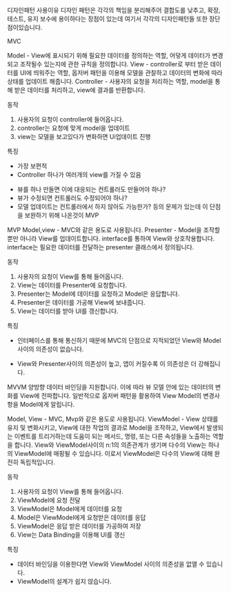디자인패턴 사용이유
디자인 패턴은 각각의 책임을 분리해주어 결합도를 낮추고, 확장, 테스트, 유지 보수에 용이하다는 장점이 있는데 여기서 각각의 디자인패턴들 또한 장단점이있습니다.

MVC

Model - View에 표시되기 위해 필요한 데이터를 정의하는 역할, 어덯게 데이터가 변경되고 조작될수 있는지에 관한 규칙을 정의합니다.
View - controller로 부터 받은 데이터를 UI에 띄워주는 역할, 옵저버 패턴을 이용해 모델을 관찰하고 데이터의 변화에 따라 상태를 업데이트 해줍니다.
Controller - 사용자의 요청을 처리하는 역할, model을 통해 받은 데이터를 처리하고, view에 결과를 반환합니다.

동작
1. 사용자의 요청이 controller에 들어옵니다.
2. controller는 요청에 맞게 model을 업데이트
3. view는 모델을 보고있다가 변화하면 Ui업데이트 진행 

특징
- 가장 보편적
- Controller 하나가 여러개의 view를 가질 수 있음
* 뷰를 하나 만들면 이에 대응되는 컨트롤러도 만들어야 하나?
* 뷰가 수정되면 컨트롤러도 수정되어야 하나?
* 모델 업데이트는 컨트롤러에서 하지 않아도 가능한가? 등의 문제가 있는데 이 단점을 보완하기 위해 나온것이 MVP


MVP
Model,view - MVC와 같은 용도로 사용됩니다.
Presenter - Model을 조작할 뿐만 아니라 View를 업데이트합니다. interface를 통하여 View와 상호작용합니다. interface는 필요한 데이터를 전달하는 presenter 클래스에서 정의됩니다.

동작
1. 사용자의 요청이 View를 통해 들어옵니다.
2. View는 데이터를 Presenter에 요청합니다.
3. Presenter는 Model에 데이터를 요청하고 Model은 응답합니다.
4. Presenter은 데이터를 가공해 View에 보내줍니다.
5. View는 데이터를 받아 UI를 갱신합니다.

특징
- 인터페이스를 통해 통신하기 때문에 MVC의 단점으로 지적되었던 View와 Model사이의 의존성이 없습니다.

- View와 Presenter사이의 의존성이 높고, 앱이 커질수록 이 의존성은 더 강해집니다.


MVVM
양방향 데이터 바인딩을 지원합니다. 이에 따라 뷰 모델 안에 있는 데이터의 변화를 View에 전파합니다. 일반적으로 옵저버 패턴을 활용하여 View Model의 변경사항을 Model에게 알립니다.

Model, View - MVC, Mvp와 같은 용도로 사용됩니다.
ViewModel - View 상태를 유지 및 변화시키고, View에 대한 작업의 결과로 Model을 조작하고, View에서 발생되는 이벤트를 트리거하는데 도움이 되는 메서드, 명령, 또는 다른 속성들을 노출하는 역할을 합니다. View와 ViewModel사이의 n:1의 의존관계가 생기며 다수의 View는 하나의 ViewModel에 매핑될 수 있습니다. 이로서 ViewModel은 다수의 View에 대해 완전히 독립적입니다.

동작
1. 사용자의 요청이 View를 통해 들어옵니다.
2. ViewModel에 요청 전달
3. ViewModel은 Model에게 데이터를 요청
4. Model은 ViewModel에게 요청받은 데이터를 응답
5. ViewModel은 응답 받은 데이터를 가공하여 저장
6. View는 Data Binding을 이용해 UI를 갱신

특징
- 데이터 바인딩을 이용한다면 View와 ViewModel 사이의 의존성을 없앨 수 있습니다.
- ViewModel의 설계가 쉽지 않습니다.
